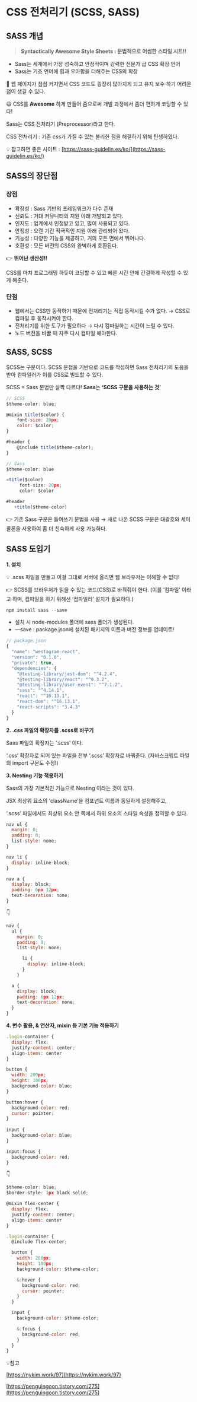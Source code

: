 # CSS 전처리기 (SCSS, SASS)

## SASS 개념

> **Syntactically Awesome Style Sheets : 문법적으로 어썸한 스타일 시트!!**
- Sass는 세계에서 가장 성숙하고 안정적이며 강력한 전문가 급 CSS 확장 언어
- Sass는 기초 언어에 힘과 우아함을 더해주는 CSS의 확장
> 

🤔 웹 페이지가 점점 커지면서 CSS 코드도 굉장히 많아지게 되고 유지 보수 하기 어려운 점이 생길 수 있다.

😃 CSS를 **Awesome** 하게 만들어 줌으로써 개발 과정에서 좀더 편하게 코딩할 수 있다! 

 

Sass는 CSS 전처리기 (Preprocessor)라고 한다. 

CSS 전처리기 : 기존 css가 가질 수 있는 불리한 점을 해결하기 위해 탄생하였다. 

💡 참고하면 좋은 사이트 : [https://sass-guidelin.es/ko/](https://sass-guidelin.es/ko/)

## SASS의 장단점

### 장점

- 확장성 : Sass 기반의 프레임워크가 다수 존재
- 신뢰도 : 거대 커뮤니티의 지원 아래 개발되고 있다.
- 인지도 : 업계에서 인정받고 있고, 많이 사용되고 있다.
- 안정성 : 오랜 기간 적극적인 지원 아래 관리되어 왔다.
- 기능성 : 다양한 기능을 제공하고, 거의 모든 면에서 뛰어나다.
- 호환성 : 모든 버전의 CSS와 완벽하게 호환된다.

👉 **뛰어난 생산성!!** 

CSS를 마치 프로그래밍 하듯이 코딩할 수 있고 빠른 시간 안에 간결하게 작성할 수 있게 해준다.

### 단점

- 웹에서는 CSS만 동작하기 때문에 전처리기는 직접 동작시킬 수가 없다.
→ CSS로 컴파일 후 동작시켜야 한다.
- 전처리기를 위한 도구가 필요하다 → 다시 컴파일하는 시간이 느릴 수 있다.
- 노드 버전을 바꿀 때 자주 다시 컴파일 해야한다.

## SASS, SCSS

SCSS는 구문이다. SCSS 문접을 기반으로 코드를 작성하면 Sass 전처리기의 도움을 받아 컴파일러가 이를 CSS로 빌드할 수 있다.

SCSS = Sass 문법만 살짝 다르다! **Sass**는 **‘SCSS 구문을 사용하는 것’**

```jsx
// SCSS
$theme-color: blue;

@mixin title($color) {
    font-size: 20px;
    color: $color;
}

#header {
    @include title($theme-color);
}
```

```jsx
// Sass
$theme-color: blue

=title($color)
     font-size: 20px;
     color: $color

#header
   +title($theme-color)
```

👉 기존 Sass 구문은 들여쓰기 문법을 사용 → 새로 나온 SCSS 구문은 대괄호와 세미콜론을 사용하여 좀 더 친숙하게 사용 가능하다.

## SASS 도입기

**1. 설치**

💡 .scss 파일을 만들고 이걸 그대로 서버에 올리면 웹 브라우저는 이해할 수 없다!

👉 SCSS를 브라우저가 읽을 수 있는 코드(CSS)로 바꿔줘야 한다. (이를 ‘컴파일’ 이라고 하며, 컴파일을 하기 위해선 ‘컴파일러’ 설치가 필요하다.)

```jsx
npm install sass --save
```

- 설치 시 node-modules 폴더에 sass 폴더가 생성된다.
- —save : package.json에 설치된 패키지의 이름과 버전 정보를 업데이트!

```jsx
// package.json
{
  "name": "westagram-react",
  "version": "0.1.0",
  "private": true,
  "dependencies": {
    "@testing-library/jest-dom": "^4.2.4",
    "@testing-library/react": "^9.3.2",
    "@testing-library/user-event": "^7.1.2",
    "sass": "^4.14.1",
    "react": "^16.13.1",
    "react-dom": "^16.13.1",
    "react-scripts": "3.4.3"
  }
}
```

**2. .css 파일의 확장자를 .scss로 바꾸기**

Sass 파일의 확장자는 ‘.scss’ 이다. 

‘.css’ 확장자로 되어 있는 파일을 전부 ‘.scss’ 확장자로 바꿔준다.
(자바스크립트 파일의 import 구문도 수정!)

**3. Nesting 기능 적용하기**

Sass의 가장 기본적인 기능으로 Nesting 이라는 것이 있다.

JSX 최상위 요소의 ‘className’을 컴포넌트 이름과 동일하게 설정해주고, 

‘.scss’ 파일에서도 최상위 요소 안 쪽에서 하위 요소의 스타일 속성을 정의할 수 있다.

```jsx
nav ul {
  margin: 0;
  padding: 0;
  list-style: none;
}

nav li {
  display: inline-block;
}

nav a {
  display: block;
  padding: 6px 12px;
  text-decoration: none;
}
```

👇

```jsx
nav {
  ul {
    margin: 0;
    padding: 0;
    list-style: none;

      li {
        display: inline-block;
      }
    }

  a {
    display: block;
    padding: 6px 12px;
    text-decoration: none;
  }
}
```

**4. 변수 활용, & 연산자, mixin 등 기본 기능 적용하기**

```jsx
.login-container {
  display: flex;
  justify-content: center;
  align-items: center
}

button {
  width: 200px;
  height: 100px;
  background-color: blue;
}

button:hover {
  background-color: red;
  cursor: pointer; 
}
 
input {
  background-color: blue;
}

input:focus {
  background-color: red;
}
```

👇

```jsx
$theme-color: blue;
$border-style: 1px black solid;

@mixin flex-center {
  display: flex;
  justify-content: center;
  align-items: center
}

.login-container {
  @include flex-center;

  button {
    width: 200px;
    height: 100px;
    background-color: $theme-color;

    &:hover {
      background-color: red;
      cursor: pointer;
    }
  }

  input {
    background-color: $theme-color;

    &:focus {
      background-color: red;
    }
  }
}
```

💡참고

[https://nykim.work/97](https://nykim.work/97)

[https://penguingoon.tistory.com/275](https://penguingoon.tistory.com/275)
